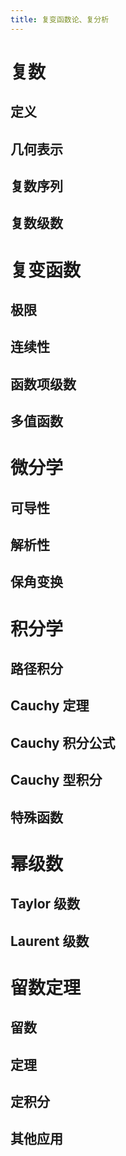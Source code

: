 ```yaml
---
title: 复变函数论、复分析
---
```


# 复数

## 定义

## 几何表示

## 复数序列

## 复数级数

# 复变函数

## 极限

## 连续性

## 函数项级数

## 多值函数

# 微分学

## 可导性

## 解析性

## 保角变换

# 积分学

## 路径积分

## Cauchy 定理

## Cauchy 积分公式

## Cauchy 型积分

## 特殊函数

# 幂级数

## Taylor 级数

## Laurent 级数

# 留数定理

## 留数

## 定理

## 定积分

## 其他应用

